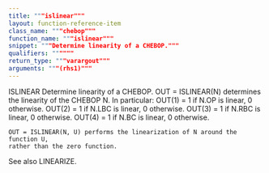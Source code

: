 ```yaml
---
title: """islinear"""
layout: function-reference-item
class_name: """chebop"""
function_name: """islinear"""
snippet: """Determine linearity of a CHEBOP."""
qualifiers: """"""
return_type: """varargout"""
arguments: """(rhs1)"""
---
```


 ISLINEAR   Determine linearity of a CHEBOP.
    OUT = ISLINEAR(N) determines the linearity of the CHEBOP N. In particular:
        OUT(1) = 1 if N.OP is linear, 0 otherwise.
        OUT(2) = 1 if N.LBC is linear, 0 otherwise.
        OUT(3) = 1 if N.RBC is linear, 0 otherwise.
        OUT(4) = 1 if N.BC is linear, 0 otherwise.
 
    OUT = ISLINEAR(N, U) performs the linearization of N around the function U,
    rather than the zero function.
 
  See also LINEARIZE.
